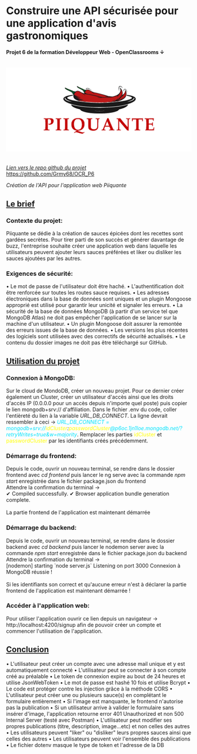 <h1>Construire une API sécurisée pour une application d'avis gastronomiques</h1>
<b>Projet 6 de la formation Développeur Web - OpenClassrooms ↓</b><br><br><br>


<div style="text-align:center"><img src="frontend/src/assets/images/piiquante-logo.png" alt="Logo Piiquante" width="600"/></div><br>

<em><u>Lien vers le repo github du projet</u></em><br>
https://github.com/Grmy68/OCR_P6


<em>Création de l'API pour l'application web Piiquante</em>

<h2><u>Le brief</u></h2>

<h3>Contexte du projet:</h3>
Piiquante se dédie à la création de sauces épicées dont les recettes sont gardées
secrètes. Pour tirer parti de son succès et générer davantage de buzz, l'entreprise
souhaite créer une application web dans laquelle les utilisateurs peuvent ajouter
leurs sauces préférées et liker ou disliker les sauces ajoutées par les autres.


<h3>Exigences de sécurité:</h3>
• Le mot de passe de l'utilisateur doit être haché.
• L'authentification doit être renforcée sur toutes les routes sauce requises.
• Les adresses électroniques dans la base de données sont uniques et un
  plugin Mongoose approprié est utilisé pour garantir leur unicité et signaler
  les erreurs.
• La sécurité de la base de données MongoDB (à partir d'un service tel que
  MongoDB Atlas) ne doit pas empêcher l'application de se lancer sur la
  machine d'un utilisateur.
• Un plugin Mongoose doit assurer la remontée des erreurs issues de la base
  de données.
• Les versions les plus récentes des logiciels sont utilisées avec des correctifs
  de sécurité actualisés.
• Le contenu du dossier images ne doit pas être téléchargé sur GitHub.


<h2><u>Utilisation du projet</u></h2>

<h3>Connexion à MongoDB:</h3>
Sur le cloud de MondoDB, créer un nouveau projet. Pour ce dernier créer également un Cluster, créer un utilisateur d'accès  ainsi que les droits d'accès IP (0.0.0.0 pour un accès depuis n'importe quel poste) puis copier le lien mongodb+srv:// d'affiliation.
Dans le fichier .env du code, coller l'entièreté du lien à la variable <em>URL_DB_CONNECT</em>. La ligne devrait ressembler à ceci → <em><span style="color:#00E2FD">URL_DB_CONNECT = mongodb+srv://</span><span style="color:yellow">idCluster</span>:<span style="color:yellow">passwordCluster</span><span style="color:#00E2FD">@p6oc.1jn1loe.mongodb.net/?retryWrites=true&w=majority</</span></em>. Remplacer les parties <span style="color:yellow">idCluster</span> et <span style="color:yellow">passwordCluster</span> par les identifiants créés précédemment.

<h3>Démarrage du frontend:</h3>
Depuis le code, ouvrir un nouveau terminal, se rendre dans le dossier frontend avec <em>cd frontend</em> puis lancer le ng serve avec la commande <em>npm start</em> enregistrée dans le fichier package.json du frontend <br>
Attendre la confirmation du terminal →<br>
✔ Compiled successfully.
✔ Browser application bundle generation complete.<br><br>
La partie frontend de l'application est maintenant démarrée

<h3>Démarrage du backend:</h3>
Depuis le code, ouvrir un nouveau terminal, se rendre dans le dossier backend avec <em>cd backend</em> puis lancer le nodemon server avec la commande <em>npm start</em> enregistrée dans le fichier package.json du backend <br>
Attendre la confirmation du terminal →<br>
[nodemon] starting `node server.js`
Listening on port 3000
Connexion à MongoDB réussie !<br><br>
Si les identifiants son correct et qu'aucune erreur n'est à déclarer la partie frontend de l'application est maintenant démarrée !

<h3>Accéder à l'application web:</h3>
Pour utiliser l'application ouvrir ce lien depuis un navigateur → http://localhost:4200/signup afin de pouvoir créer un compte et commencer l'utilisation de l'application.


<h2><u>Conclusion</u></h2>
• L'utilisateur peut créer un compte avec une adresse mail unique et y est automatiquement connecté
• L'utilisateur peut se connecter à son compte créé au préalable
• Le token de connexion expire au bout de 24 heures et utilise JsonWebToken
• Le mot de passe est hashé 10 fois et utilise Bcrypt
• Le code est protéger contre les injection grâce à la méthode CORS
• L'utilisateur peut créer une ou plusieurs sauce(s) en complétant le formulaire entièrement
• Si l'image est manquante, le frontend n'autorise pas la publication
• Si un utilisateur arrive à valider le formulaire sans insérer d'image, l'application retourne error 401 Unauthorized et non  500 Internal Server (testé avec Postman)
• L'utilisateur peut modifier ses propres publications (titre, description, image...etc) et non celles des autres
• Les utilisateurs peuvent "liker" ou "disliker" leurs propres sauces ainsi que celles des autres
• Les utilisateurs peuvent voir l'ensemble des publications
• Le fichier dotenv masque le type de token et l'adresse de la DB







